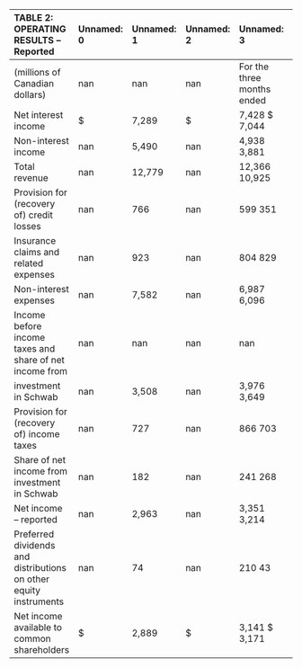 | TABLE 2: OPERATING RESULTS – Reported                             | Unnamed: 0   | Unnamed: 1   | Unnamed: 2   | Unnamed: 3                 | Unnamed: 4   | Unnamed: 5                |
|:------------------------------------------------------------------|:-------------|:-------------|:-------------|:---------------------------|:-------------|:--------------------------|
| (millions of Canadian dollars)                                    | nan          | nan          | nan          | For the three months ended | nan          | For the nine months ended |
| Net interest income                                               | $            | 7,289        | $            | 7,428 $  7,044             | $            | 22,450 $  19,723          |
| Non-interest income                                               | nan          | 5,490        | nan          | 4,938 3,881                | nan          | 14,921 13,746             |
| Total revenue                                                     | nan          | 12,779       | nan          | 12,366 10,925              | nan          | 37,371 33,469             |
| Provision for (recovery of) credit losses                         | nan          | 766          | nan          | 599 351                    | nan          | 2,055 450                 |
| Insurance claims and related expenses                             | nan          | 923          | nan          | 804 829                    | nan          | 2,703 2,177               |
| Non-interest expenses                                             | nan          | 7,582        | nan          | 6,987 6,096                | nan          | 22,885 18,096             |
| Income before income taxes and share of net income from           | nan          | nan          | nan          | nan                        | nan          | nan                       |
| investment in Schwab                                              | nan          | 3,508        | nan          | 3,976 3,649                | nan          | 9,728 12,746              |
| Provision for (recovery of) income taxes                          | nan          | 727          | nan          | 866 703                    | nan          | 2,540 2,689               |
| Share of net income from investment in Schwab                     | nan          | 182          | nan          | 241 268                    | nan          | 708 701                   |
| Net income – reported                                             | nan          | 2,963        | nan          | 3,351 3,214                | nan          | 7,896 10,758              |
| Preferred dividends and distributions on other equity instruments | nan          | 74           | nan          | 210 43                     | nan          | 367 152                   |
| Net income available to common shareholders                       | $            | 2,889        | $            | 3,141 $  3,171             | $            | 7,529 $  10,606           |